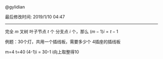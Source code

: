 @gylidian

最后修改时间: 2019/1/10 04:47

------



完全 $m$ 叉树 叶子节点 $t$ 个 分支点 $i$ 个，那么 $(m-1)i=t-1$

例题：30个灯，共用一个插线板，需要多少个   4插座的插线板

m=4    t=40   (4-1)i = 30-1  i向上取整得10